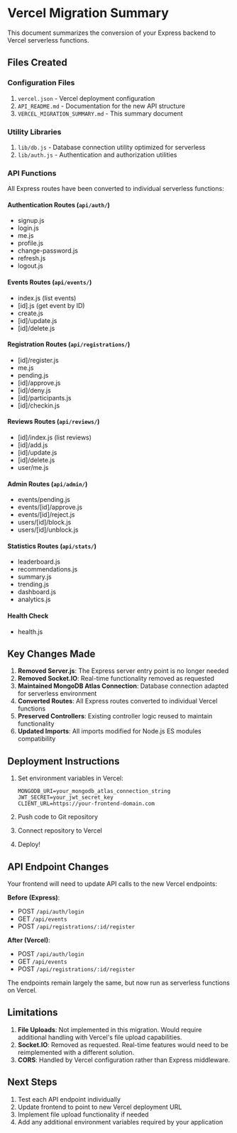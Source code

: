 # Vercel Migration Summary

This document summarizes the conversion of your Express backend to Vercel serverless functions.

## Files Created

### Configuration Files
1. `vercel.json` - Vercel deployment configuration
2. `API_README.md` - Documentation for the new API structure
3. `VERCEL_MIGRATION_SUMMARY.md` - This summary document

### Utility Libraries
1. `lib/db.js` - Database connection utility optimized for serverless
2. `lib/auth.js` - Authentication and authorization utilities

### API Functions
All Express routes have been converted to individual serverless functions:

#### Authentication Routes (`api/auth/`)
- signup.js
- login.js
- me.js
- profile.js
- change-password.js
- refresh.js
- logout.js

#### Events Routes (`api/events/`)
- index.js (list events)
- [id].js (get event by ID)
- create.js
- [id]/update.js
- [id]/delete.js

#### Registration Routes (`api/registrations/`)
- [id]/register.js
- me.js
- pending.js
- [id]/approve.js
- [id]/deny.js
- [id]/participants.js
- [id]/checkin.js

#### Reviews Routes (`api/reviews/`)
- [id]/index.js (list reviews)
- [id]/add.js
- [id]/update.js
- [id]/delete.js
- user/me.js

#### Admin Routes (`api/admin/`)
- events/pending.js
- events/[id]/approve.js
- events/[id]/reject.js
- users/[id]/block.js
- users/[id]/unblock.js

#### Statistics Routes (`api/stats/`)
- leaderboard.js
- recommendations.js
- summary.js
- trending.js
- dashboard.js
- analytics.js

#### Health Check
- health.js

## Key Changes Made

1. **Removed Server.js**: The Express server entry point is no longer needed
2. **Removed Socket.IO**: Real-time functionality removed as requested
3. **Maintained MongoDB Atlas Connection**: Database connection adapted for serverless environment
4. **Converted Routes**: All Express routes converted to individual Vercel functions
5. **Preserved Controllers**: Existing controller logic reused to maintain functionality
6. **Updated Imports**: All imports modified for Node.js ES modules compatibility

## Deployment Instructions

1. Set environment variables in Vercel:
   ```
   MONGODB_URI=your_mongodb_atlas_connection_string
   JWT_SECRET=your_jwt_secret_key
   CLIENT_URL=https://your-frontend-domain.com
   ```

2. Push code to Git repository
3. Connect repository to Vercel
4. Deploy!

## API Endpoint Changes

Your frontend will need to update API calls to the new Vercel endpoints:

**Before (Express)**:
- POST `/api/auth/login`
- GET `/api/events`
- POST `/api/registrations/:id/register`

**After (Vercel)**:
- POST `/api/auth/login`
- GET `/api/events`
- POST `/api/registrations/:id/register`

The endpoints remain largely the same, but now run as serverless functions on Vercel.

## Limitations

1. **File Uploads**: Not implemented in this migration. Would require additional handling with Vercel's file upload capabilities.
2. **Socket.IO**: Removed as requested. Real-time features would need to be reimplemented with a different solution.
3. **CORS**: Handled by Vercel configuration rather than Express middleware.

## Next Steps

1. Test each API endpoint individually
2. Update frontend to point to new Vercel deployment URL
3. Implement file upload functionality if needed
4. Add any additional environment variables required by your application